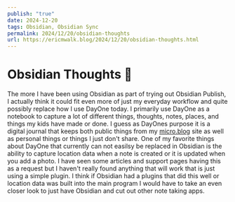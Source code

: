 ```yaml
---
publish: "true"
date: 2024-12-20
tags: Obsidian, Obsidian Sync
permalink: 2024/12/20/obsidian-thoughts
url: https://ericmwalk.blog/2024/12/20/obsidian-thoughts.html
---
```


# Obsidian Thoughts 🤔

The more I have been using Obsidian as part of trying out Obsidian Publish, I actually think it could fit even more of just my everyday workflow and quite possibly replace how I use DayOne today. I primarily use DayOne as a notebook to capture a lot of different things, thoughts, notes, places, and things my kids have made or done. I guess as DayOnes purpose it is a digital journal that keeps both public things from my [micro.blog](https://ericmwalk.blog) site as well as personal things or things I just don't share. One of my favorite things about DayOne that currently can not easilsy be replaced in Obsidian is the ability to capture location data when a note is created or it is updated when you add a photo. I have seen some articles and support pages having this as a request but I haven't really found anything that will work that is just using a simple plugin. I think if Obsidian had a plugins that did this well or location data was built into the main program I would have to take an even closer look to just have Obsidian and cut out other note taking apps.

